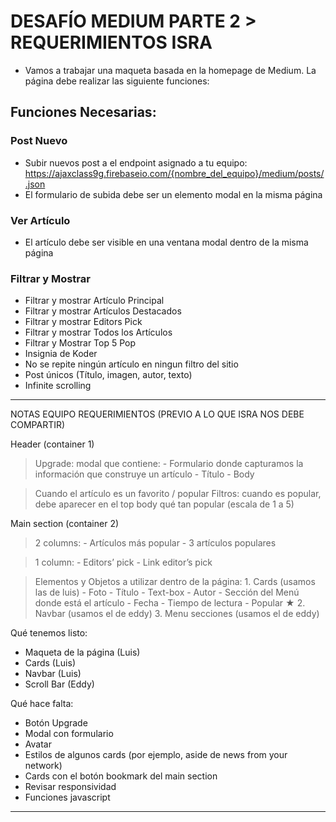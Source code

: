 # DESAFÍO MEDIUM PARTE 2 > REQUERIMIENTOS ISRA
- Vamos a trabajar una maqueta basada en la homepage de Medium. La página debe realizar las siguiente funciones:

## Funciones Necesarias:

### Post Nuevo
- Subir nuevos post a el endpoint asignado a tu equipo: https://ajaxclass9g.firebaseio.com/{nombre_del_equipo}/medium/posts/.json
- El formulario de subida debe ser un elemento modal en la misma página

### Ver Artículo
- El artículo debe ser visible en una ventana modal dentro de la misma página

### Filtrar y Mostrar
- Filtrar y mostrar Artículo Principal
- Filtrar y mostrar Artículos Destacados
- Filtrar y mostrar Editors Pick
- Filtrar y mostrar Todos los Artículos
- Filtrar y Mostrar Top 5 Pop
- Insignia de Koder
- No se repite ningún artículo en ningun filtro del sitio
- Post únicos (Título, imagen, autor, texto)
- Infinite scrolling


----------------------

NOTAS EQUIPO REQUERIMIENTOS (PREVIO A LO QUE ISRA NOS DEBE COMPARTIR)

Header (container 1)
> Upgrade: modal que contiene:
    - Formulario donde capturamos la información que construye un artículo
    - Título
    - Body

> Cuando el artículo es un favorito / popular
  Filtros:
    cuando es popular, debe aparecer en el top body
    qué tan popular (escala de 1 a 5)

Main section (container 2)
  > 2 columns:
    - Artículos más popular
    - 3 artículos populares

  > 1 column:
    - Editors’ pick
    - Link editor’s pick

  > Elementos y Objetos a utilizar dentro de la página:
      1. Cards (usamos las de luis)
          - Foto
          - Título
          - Text-box
          - Autor
          - Sección del Menú donde está el artículo
          - Fecha
          - Tiempo de lectura
          - Popular ★
      2. Navbar (usamos el de eddy)
      3. Menu secciones (usamos el de eddy)

Qué tenemos listo:
  - Maqueta de la página (Luis)
  - Cards (Luis)
  - Navbar (Luis)
  - Scroll Bar (Eddy)

Qué hace falta:
  - Botón Upgrade
  - Modal con formulario
  - Avatar
  - Estilos de algunos cards (por ejemplo, aside de news from your network)
  - Cards con el botón bookmark del main section
  - Revisar responsividad
  - Funciones javascript
  
-------


